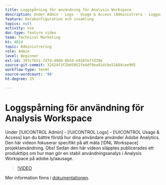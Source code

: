```yaml
---
title: Loggspårning för användning för Analysis Workspace
description: Under Admin - Logs - Usage & Access (Administrera - Loggar - Användning och åtkomst) kan du bättre förstå hur dina användare använder Adobe Analytics. I den här videon fokuseras specifikt på mätning av projektanvändning i Workspace.
feature: Datakonfiguration och insamling
topics: null
activity: use
doc-type: feature video
team: Technical Marketing
kt: 4024
topic: Administrering
role: Admin
level: Beginner
exl-id: 397cfb51-7d7d-49dd-8b54-e928fe77d39e
source-git-commit: 32424f3f2b05952fe4df9ea91dcbe51684cee905
workflow-type: tm+mt
source-wordcount: '98'
ht-degree: 1%

---
```


# Loggspårning för användning för Analysis Workspace

Under [!UICONTROL Admin] - [!UICONTROL Logs] - [!UICONTROL Usage & Access] kan du bättre förstå hur dina användare använder Adobe Analytics. Den här videon fokuserar specifikt på att mäta [!DNL Workspace] projektanvändning. Obs! Sedan den här videon släpptes publicerades ett produkttips om hur man gör en stabil användningsanalys i Analysis Workspace på adobe.ly/aausage.

>[!VIDEO](https://video.tv.adobe.com/v/29768/?quality=12)

Mer information finns i [dokumentationen](https://docs.adobe.com/help/en/analytics/admin/admin-tools/logs.html).
